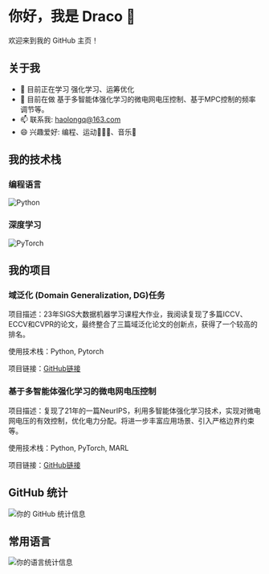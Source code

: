 # 你好，我是 Draco 👋

欢迎来到我的 GitHub 主页！

## 关于我

- 🌱 目前正在学习 强化学习、运筹优化
- 🔭 目前在做 基于多智能体强化学习的微电网电压控制、基于MPC控制的频率调节等。
- 📫 联系我: haolongq@163.com
- 😄 兴趣爱好: 编程、运动🏃🏻‍♀️、音乐🎵


## 我的技术栈

### 编程语言

![Python](https://img.shields.io/badge/-Python-3776AB?logo=python&logoColor=white)


### 深度学习

![PyTorch](https://img.shields.io/badge/-PyTorch-EE4C2C?logo=PyTorch&logoColor=white) 


## 我的项目

### 域泛化 (Domain Generalization, DG)任务

项目描述：23年SIGS大数据机器学习课程大作业，我阅读复现了多篇ICCV、ECCV和CVPR的论文，最终整合了三篇域泛化论文的创新点，获得了一个较高的排名。

使用技术栈：Python, Pytorch

项目链接：[GitHub链接](https://github.com/Dracoqhl/DG_model)

### 基于多智能体强化学习的微电网电压控制

项目描述：复现了21年的一篇NeurIPS，利用多智能体强化学习技术，实现对微电网电压的有效控制，优化电力分配。将进一步丰富应用场景、引入严格边界约束等。

使用技术栈：Python, PyTorch, MARL

项目链接：[GitHub链接](https://github.com/Dracoqhl/MAPDN)


## GitHub 统计

![你的 GitHub 统计信息](https://github-readme-stats.vercel.app/api?username=dracoqhl&show_icons=true&theme=radical)

## 常用语言

![你的语言统计信息](https://github-readme-stats.vercel.app/api/top-langs/?username=dracoqhl&layout=compact&theme=radical)